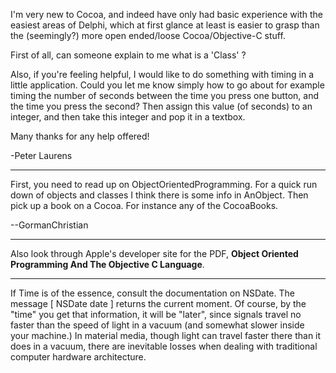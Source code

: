 I'm very new to Cocoa, and indeed have only had basic experience with the easiest areas of Delphi, which at first glance at least is easier to grasp than the (seemingly?) more open ended/loose Cocoa/Objective-C stuff. 

First of all, can someone explain to me what is a 'Class' ?

Also, if you're feeling helpful, I would like to do something with timing in a little application. Could you let me know simply how to go about for example timing the number of seconds between the time you press one button, and the time you press the second? Then assign this value (of seconds) to an integer, and then take this integer and pop it in a textbox.

Many thanks for any help offered!

-Peter Laurens

----

First, you need to read up on ObjectOrientedProgramming. For a quick run down of objects and classes I think there is some info in AnObject. Then pick up a book on a Cocoa. For instance any of the CocoaBooks.

--GormanChristian

----

Also look through Apple's developer site for the PDF, **Object Oriented Programming And The Objective C Language**.

----

If  Time is of the essence, consult the documentation on NSDate. The message [ NSDate date ] returns the current moment. Of course, by the "time" you get that information, it will be "later", since signals travel no faster than the speed of light in a vacuum (and somewhat slower inside your  machine.) In material media, though light can travel faster there than it does in a vacuum, there are inevitable losses when dealing with traditional computer hardware architecture.
